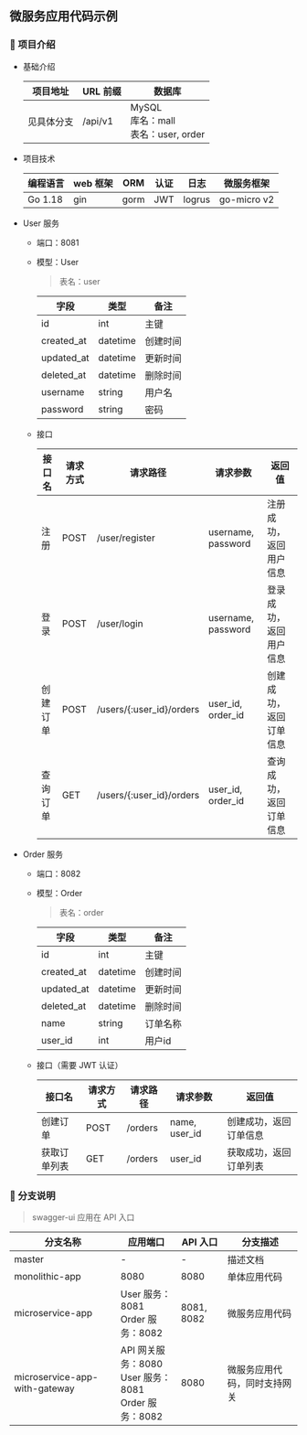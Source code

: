 ## 微服务应用代码示例

### 🚀 项目介绍

+ 基础介绍

    | 项目地址 | URL 前缀 | 数据库 |
    | -------- | -------- | -------- |
    | 见具体分支 | /api/v1 | MySQL<br>库名：mall<br>表名：user, order |

+ 项目技术

    | 编程语言 | web 框架 | ORM | 认证 | 日志 | 微服务框架 |
    | ------- | ---- | ---- | ---- | ---- | ---- |
    | Go 1.18 | gin | gorm | JWT | logrus | go-micro v2 |

+ User 服务

    + 端口：8081

    + 模型：User

        > 表名：user

        | 字段 | 类型 | 备注 |
        | ---- | ---- | ---- |
        | id | int | 主键 |
        | created_at | datetime | 创建时间 |
        | updated_at | datetime | 更新时间 |
        | deleted_at | datetime | 删除时间 |
        | username | string | 用户名 |
        | password | string | 密码 |

    + 接口

        | 接口名 | 请求方式 | 请求路径 | 请求参数 | 返回值 |
        | ---- | ---- | ---- | ---- | ---- |
        | 注册 | POST | /user/register | username, password | 注册成功，返回用户信息 |
        | 登录 | POST | /user/login | username, password | 登录成功，返回用户信息 |
        | 创建订单 | POST | /users/{:user_id}/orders | user_id, order_id | 创建成功，返回订单信息 |
        | 查询订单 | GET | /users/{:user_id}/orders | user_id, order_id | 查询成功，返回订单信息 |

+ Order 服务

    + 端口：8082

    + 模型：Order

        > 表名：order

        | 字段 | 类型 | 备注 |
        | ---- | ---- | ---- |
        | id | int | 主键 |
        | created_at | datetime | 创建时间 |
        | updated_at | datetime | 更新时间 |
        | deleted_at | datetime | 删除时间 |
        | name | string | 订单名称 |
        | user_id | int | 用户id |


    + 接口（需要 JWT 认证）

        | 接口名 | 请求方式 | 请求路径 | 请求参数 | 返回值 |
        | ---- | ---- | ---- | ---- | ---- |
        | 创建订单 | POST | /orders | name, user_id | 创建成功，返回订单信息 |
        | 获取订单列表 | GET | /orders | user_id | 获取成功，返回订单列表 |

### 🎈 分支说明

> swagger-ui 应用在 API 入口

| 分支名称 | 应用端口 | API 入口 | 分支描述 |
| ------- | -------- | ------- | ------- |
| master | - | - | 描述文档 |
| monolithic-app | 8080 | 8080 | 单体应用代码 |
| microservice-app | User 服务：8081<br>Order 服务：8082 | 8081, 8082 | 微服务应用代码 |
| microservice-app-with-gateway | API 网关服务：8080<br>User 服务：8081<br>Order 服务：8082 | 8080 | 微服务应用代码，同时支持网关 |
